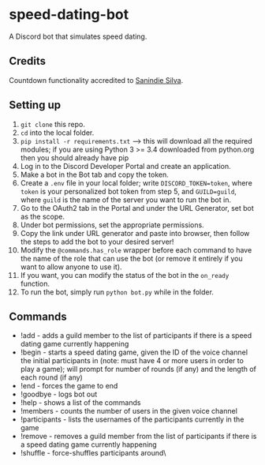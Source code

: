 # speed-dating-bot
A Discord bot that simulates speed dating.

## Credits
Countdown functionality accredited to <a href="http://github.com/asns2001">Sanindie Silva</a>.

## Setting up
1. `git clone` this repo.
2. `cd` into the local folder.
3. `pip install -r requirements.txt` --> this will download all the required modules; if you are using Python 3 >= 3.4 downloaded from python.org then you should already have pip
4. Log in to the Discord Developer Portal and create an application.
5. Make a bot in the Bot tab and copy the token.
6. Create a `.env` file in your local folder; write `DISCORD_TOKEN=token`, where `token` is your personalized bot token from step 5, and `GUILD=guild`, where `guild` is the name of the server you want to run the bot in.
7. Go to the OAuth2 tab in the Portal and under the URL Generator, set bot as the scope.
8. Under bot permissions, set the appropriate permissions.
9. Copy the link under URL generator and paste into browser, then follow the steps to add the bot to your desired server!
10. Modify the `@commands.has_role` wrapper before each command to have the name of the role that can use the bot (or remove it entirely if you want to allow anyone to use it).
11. If you want, you can modify the status of the bot in the `on_ready` function.
12. To run the bot, simply run `python bot.py` while in the folder.

## Commands 
- !add <USER ID> - adds a guild member to the list of participants if there is a speed dating game currently happening
- !begin <CHANNEL ID> - starts a speed dating game, given the ID of the voice channel the initial participants in (note: must have 4 or more users in order to play a game); will prompt for number of rounds (if any) and the length of each round (if any)
- !end - forces the game to end
- !goodbye - logs bot out
- !help - shows a list of the commands
- !members <CHANNEL ID> - counts the number of users in the given voice channel
- !participants - lists the usernames of the participants currently in the game
- !remove <USER ID> - removes a guild member from the list of participants if there is a speed dating game currently happening
- !shuffle - force-shuffles participants around\
